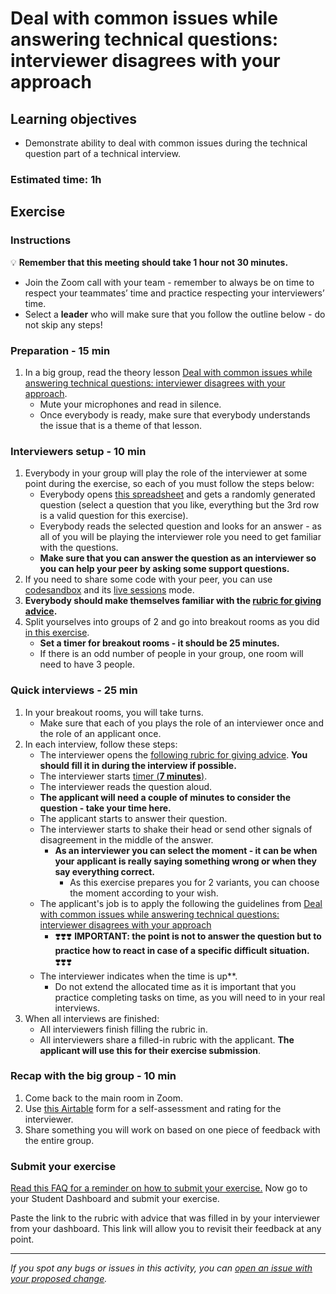 # Deal with common issues while answering technical questions: interviewer disagrees with your approach

## Learning objectives

- Demonstrate ability to deal with common issues during the technical question part of a technical interview.

### Estimated time: 1h

## Exercise

### Instructions

💡 **Remember that this meeting should take 1 hour not 30 minutes.**

- Join the Zoom call with your team - remember to always be on time to respect your teammates’ time and practice respecting your interviewers’ time.
- Select a **leader** who will make sure that you follow the outline below - do not skip any steps!

### Preparation - 15 min

1. In a big group, read the theory lesson [Deal with common issues while answering technical questions: interviewer disagrees with your approach](https://github.com/matovu-farid/curriculum-professional-skills/blob/main/job-search/peer-interview-practice/interviewer_disagree_lesson.md).
   - Mute your microphones and read in silence.
   - Once everybody is ready, make sure that everybody understands the issue that is a theme of that lesson.

### Interviewers setup - 10 min

1. Everybody in your group will play the role of the interviewer at some point during the exercise, so each of you must follow the steps below:
   - Everybody opens [this spreadsheet](https://docs.google.com/spreadsheets/d/1HkUyBZdcpGz_aEUa8W_rtNhS739jly8HY6sXVPPSAro/edit#gid=2041017957) and gets a randomly generated question (select a question that you like, everything but the 3rd row is a valid question for this exercise).
   - Everybody reads the selected question and looks for an answer - as all of you will be playing the interviewer role you need to get familiar with the questions.
   - **Make sure that you can answer the question as an interviewer so you can help your peer by asking some support questions.**
2. If you need to share some code with your peer, you can use [codesandbox](https://codesandbox.io/signin) and its [live sessions](https://codesandbox.io/docs/live) mode.
3. **Everybody should make themselves familiar with the [rubric for giving advice](https://docs.google.com/document/d/1OF7hWT_WpOUU_ifEWkhkBgujWTrwP8L6IisPiKNSAbQ/edit#).**
4. Split yourselves into groups of 2 and go into breakout rooms as you did [in this exercise](https://github.com/matovu-farid/curriculum-professional-skills/blob/main/job-search/job-searching-morning-session-using-breakout-rooms-for-interview-practice.md#what-are-breakout-rooms).
   - **Set a timer for breakout rooms - it should be 25 minutes.**
   - If there is an odd number of people in your group, one room will need to have 3 people.

### Quick interviews - 25 min

1. In your breakout rooms, you will take turns.
   - Make sure that each of you plays the role of an interviewer once and the role of an applicant once.
2. In each interview, follow these steps:
   - The interviewer opens the [following rubric for giving advice](https://docs.google.com/document/d/1OF7hWT_WpOUU_ifEWkhkBgujWTrwP8L6IisPiKNSAbQ/edit#). **You should fill it in during the interview if possible.**
   - The interviewer starts [timer (**7 minutes**)](https://vclock.com/timer/#countdown=00:07:00&enabled=0&seconds=420&title=Peer+interviews+practice&sound=xylophone&loop=1).
   - The interviewer reads the question aloud.
   - **The applicant will need a couple of minutes to consider the question - take your time here.**
   - The applicant starts to answer their question.
   - The interviewer starts to shake their head or send other signals of disagreement in the middle of the answer.
     - **As an interviewer you can select the moment - it can be when your applicant is really saying something wrong or when they say everything correct.**
       - As this exercise prepares you for 2 variants, you can choose the moment according to your wish.
   - The applicant's job is to apply the following the guidelines from [Deal with common issues while answering technical questions: interviewer disagrees with your approach](https://github.com/matovu-farid/curriculum-professional-skills/blob/main/job-search/peer-interview-practice/interviewer_disagree_lesson.md)
     - ❣️❣️❣️ **IMPORTANT: the point is not to answer the question but to practice how to react in case of a specific difficult situation.** ❣️❣️❣️
   - The interviewer indicates when the time is up\*\*.
     - Do not extend the allocated time as it is important that you practice completing tasks on time, as you will need to in your real interviews.
3. When all interviews are finished:
   - All interviewers finish filling the rubric in.
   - All interviewers share a filled-in rubric with the applicant. **The applicant will use this for their exercise submission**.

### Recap with the big group - 10 min

1. Come back to the main room in Zoom.
2. Use [this Airtable](https://airtable.com/shrclyLFtL6b5fMdT) form for a self-assessment and rating for the interviewer.
3. Share something you will work on based on one piece of feedback with the entire group.

### Submit your exercise

[Read this FAQ for a reminder on how to submit your exercise.](https://microverse.zendesk.com/hc/en-us/articles/360061344234)
Now go to your Student Dashboard and submit your exercise.

Paste the link to the rubric with advice that was filled in by your interviewer from your dashboard. This link will allow you to revisit their feedback at any point.

---

_If you spot any bugs or issues in this activity, you can [open an issue with your proposed change](https://github.com/microverseinc/curriculum-transversal-skills/blob/main/git-github/articles/open_issue.md)._
